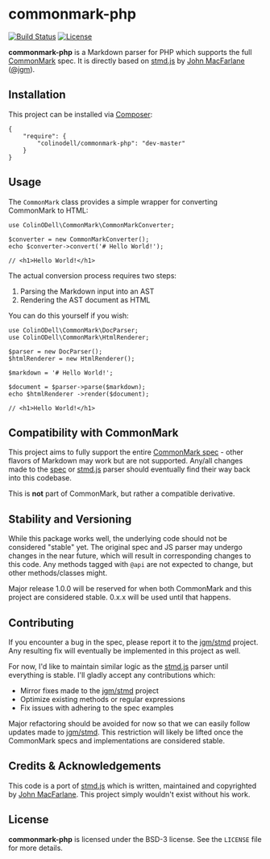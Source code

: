 # commonmark-php #

[![Build Status](https://travis-ci.org/colinodell/commonmark-php.svg?branch=master)](https://travis-ci.org/colinodell/commonmark-php)
[![License](https://poser.pugx.org/colinodell/commonmark-php/license.svg)](https://packagist.org/packages/colinodell/commonmark-php)

**commonmark-php** is a Markdown parser for PHP which supports the full [CommonMark] spec.  It is directly based on [stmd.js] by [John MacFarlane] \([@jgm]\).

## Installation ##

This project can be installed via [Composer]:

    {
        "require": {
            "colinodell/commonmark-php": "dev-master"
        }
    }

## Usage ##

The `CommonMark` class provides a simple wrapper for converting CommonMark to HTML:

    use ColinODell\CommonMark\CommonMarkConverter;

    $converter = new CommonMarkConverter();
    echo $converter->convert('# Hello World!');

    // <h1>Hello World!</h1>

The actual conversion process requires two steps:

 1. Parsing the Markdown input into an AST
 2. Rendering the AST document as HTML

You can do this yourself if you wish:

    use ColinODell\CommonMark\DocParser;
    use ColinODell\CommonMark\HtmlRenderer;

    $parser = new DocParser();
    $htmlRenderer = new HtmlRenderer();

    $markdown = '# Hello World!';

    $document = $parser->parse($markdown);
    echo $htmlRenderer ->render($document);

    // <h1>Hello World!</h1>


## Compatibility with CommonMark ##

This project aims to fully support the entire [CommonMark spec] - other flavors of Markdown may work but are not supported.  Any/all changes made to the [spec][CommonMark spec] or [stmd.js] parser should eventually find their way back into this codebase.

This is **not** part of CommonMark, but rather a compatible derivative.

## Stability and Versioning ##

While this package works well, the underlying code should not be considered "stable" yet.  The original spec and JS parser may undergo changes in the near future, which will result in corresponding changes to this code.  Any methods tagged with `@api` are not expected to change, but other methods/classes might.

Major release 1.0.0 will be reserved for when both CommonMark and this project are considered stable. 0.x.x will be used until that happens.

## Contributing ##

If you encounter a bug in the spec, please report it to the [jgm/stmd] project.  Any resulting fix will eventually be implemented in this project as well.

For now, I'd like to maintain similar logic as the [stmd.js] parser until everything is stable.  I'll gladly accept any contributions which:

 * Mirror fixes made to the [jgm/stmd] project
 * Optimize existing methods or regular expressions
 * Fix issues with adhering to the spec examples

Major refactoring should be avoided for now so that we can easily follow updates made to [jgm/stmd].  This restriction will likely be lifted once the CommonMark specs and implementations are considered stable.

## Credits & Acknowledgements ##

This code is a port of [stmd.js] which is written, maintained and copyrighted by [John MacFarlane].  This project simply wouldn't exist without his work.

## License ##

**commonmark-php** is licensed under the BSD-3 license.  See the `LICENSE` file for more details.

[CommonMark]: http://commonmark.org/
[CommonMark spec]: http://spec.commonmark.org/
[stmd.js]: https://github.com/jgm/stmd/blob/master/js/stmd.js
[John MacFarlane]: http://johnmacfarlane.net
[@jgm]: https://github.com/jgm
[jgm/stmd]: https://github.com/jgm/stmd
[Composer]: https://getcomposer.org/

